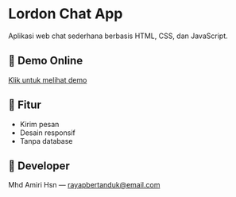 # Lordon Chat App

Aplikasi web chat sederhana berbasis HTML, CSS, dan JavaScript.

## 🔗 Demo Online
[Klik untuk melihat demo](https://username.github.io/lordon-chat/)

## 📄 Fitur
- Kirim pesan
- Desain responsif
- Tanpa database

## 👤 Developer
Mhd Amiri Hsn — rayapbertanduk@email.com
